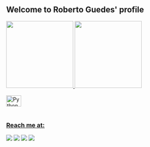 ## Welcome to Roberto Guedes' profile

 <div>
   <a href="https://github.com/Betoxvt">
   <img height="180em" src="https://github-readme-stats.vercel.app/api?username=Betoxvt&show_icons=true&theme=tokyonight&include_all_commits=true&count_private=true"/>
   <img height="180em" src="https://github-readme-stats.vercel.app/api/top-langs/?username=Betoxvt&layout=compact&langs_count=6&theme=tokyonight"/>
</div>
    
<div style="display: inline_block"><br>
  <img align="center" alt="Python" height="30" width="40" src="https://cdn.jsdelivr.net/gh/devicons/devicon@latest/icons/python/python-original.svg"/>
</div>
 
<br>
 
### Reach me at:
 
<div> 
  <a href="https://instagram.com/robertoguedes_data" target="_blank"><img src="https://img.shields.io/badge/-Instagram-%23E4405F?style=for-the-badge&logo=instagram&logoColor=white" target="_blank"></a>
  <a href="" target="_blank"><img src="https://img.shields.io/badge/betoxvt-7289DA?style=for-the-badge&logo=discord&logoColor=white" target="_blank"></a>
  <a href="mailto:robertoguedes@edu.univali.br"><img src="https://img.shields.io/badge/-Email-%23333?style=for-the-badge&logo=gmail&logoColor=white" target="_blank"></a>
  <a href="https://www.linkedin.com/in/roberto-german-guedes-neto" target="_blank"><img src="https://img.shields.io/badge/-LinkedIn-%230077B5?style=for-the-badge&logo=linkedin&logoColor=white" target="_blank"></a>
</div>
